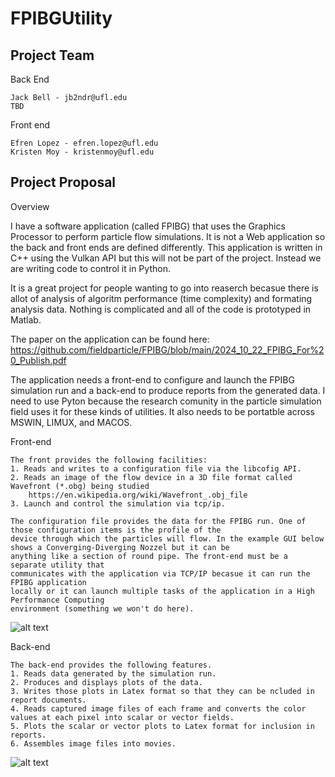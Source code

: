 # FPIBGUtility
## Project Team
Back End

	Jack Bell - jb2ndr@ufl.edu
 	TBD
 
Front end

	Efren Lopez - efren.lopez@ufl.edu
	Kristen Moy - kristenmoy@ufl.edu

## Project Proposal

Overview

I have a software application (called FPIBG) that uses the Graphics Processor to perform particle flow simulations.
It is not a Web application so the back and front ends are defined differently. This application is written in C++ using the 
Vulkan API but this will not be part of the project. Instead we are writing code to control it in Python.

It is a great project for people wanting to go into reaserch becasue there is allot of analysis of algoritm performance (time complexity)
and formating analysis data. Nothing is complicated and all of the code is prototyped in Matlab.

The paper on the application can be found here:
https://github.com/fieldparticle/FPIBG/blob/main/2024_10_22_FPIBG_For%20_Publish.pdf

The application needs a front-end to configure and launch the FPIBG simulation run and a back-end to produce reports 
from the generated data. I need to use Pyton because the research comunity in the particle simulation field uses it
for these kinds of utilities. It also needs to be portatble across MSWIN, LIMUX, and MACOS.

Front-end

	The front provides the following facilities:
	1. Reads and writes to a configuration file via the libcofig API.	
	2. Reads an image of the flow device in a 3D file format called Wavefront (*.obg) being studied 
		https://en.wikipedia.org/wiki/Wavefront_.obj_file
	3. Launch and control the simulation via tcp/ip.
	
	The configuration file provides the data for the FPIBG run. One of those configuration items is the profile of the 
	device through which the particles will flow. In the example GUI below shows a Converging-Diverging Nozzel but it can be 
	anything like a section of round pipe. The front-end must be a separate utility that 
	communicates with the application via TCP/IP becasue it can run the FPIBG application 
	locally or it can launch multiple tasks of the application in a High Performance Computing 
	environment (something we won't do here).

![alt text](FrontEndGUI.png "Front End GUI")

Back-end

	The back-end provides the following features.
	1. Reads data generated by the simulation run.
	2. Produces and displays plots of the data.
	3. Writes those plots in Latex format so that they can be ncluded in report documents.
	4. Reads captured image files of each frame and converts the color values at each pixel into scalar or vector fields.
	5. Plots the scalar or vector plots to Latex format for inclusion in reports.
	6. Assembles image files into movies.
 

 ![alt text](backend.png "Back End GUI")
